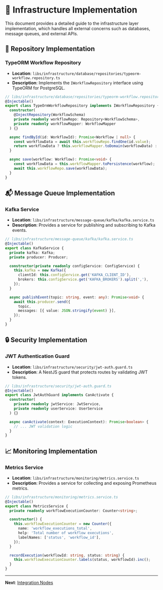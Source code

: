 # 🔧 Infrastructure Implementation

This document provides a detailed guide to the infrastructure layer implementation, which handles all external concerns such as databases, message queues, and external APIs.

## 📂 Repository Implementation

### TypeORM Workflow Repository
- **Location**: `libs/infrastructure/database/repositories/typeorm-workflow.repository.ts`
- **Description**: Implements the `IWorkflowRepository` interface using TypeORM for PostgreSQL.

```typescript
// libs/infrastructure/database/repositories/typeorm-workflow.repository.ts
@Injectable()
export class TypeOrmWorkflowRepository implements IWorkflowRepository {
  constructor(
    @InjectRepository(WorkflowSchema)
    private readonly workflowRepo: Repository<WorkflowSchema>,
    private readonly workflowMapper: WorkflowMapper
  ) {}

  async findById(id: WorkflowId): Promise<Workflow | null> {
    const workflowData = await this.workflowRepo.findOne(id.value);
    return workflowData ? this.workflowMapper.toDomain(workflowData) : null;
  }

  async save(workflow: Workflow): Promise<void> {
    const workflowData = this.workflowMapper.toPersistence(workflow);
    await this.workflowRepo.save(workflowData);
  }
}
```

## 📬 Message Queue Implementation

### Kafka Service
- **Location**: `libs/infrastructure/message-queue/kafka/kafka.service.ts`
- **Description**: Provides a service for publishing and subscribing to Kafka events.

```typescript
// libs/infrastructure/message-queue/kafka/kafka.service.ts
@Injectable()
export class KafkaService {
  private kafka: Kafka;
  private producer: Producer;

  constructor(private readonly configService: ConfigService) {
    this.kafka = new Kafka({
      clientId: this.configService.get('KAFKA_CLIENT_ID'),
      brokers: this.configService.get('KAFKA_BROKERS').split(','),
    });
  }

  async publishEvent(topic: string, event: any): Promise<void> {
    await this.producer.send({
      topic,
      messages: [{ value: JSON.stringify(event) }],
    });
  }
}
```

## 🔒 Security Implementation

### JWT Authentication Guard
- **Location**: `libs/infrastructure/security/jwt-auth.guard.ts`
- **Description**: A NestJS guard that protects routes by validating JWT tokens.

```typescript
// libs/infrastructure/security/jwt-auth.guard.ts
@Injectable()
export class JwtAuthGuard implements CanActivate {
  constructor(
    private readonly jwtService: JwtService,
    private readonly userService: UserService
  ) {}

  async canActivate(context: ExecutionContext): Promise<boolean> {
    // ... JWT validation logic
  }
}
```

## 📈 Monitoring Implementation

### Metrics Service
- **Location**: `libs/infrastructure/monitoring/metrics.service.ts`
- **Description**: Provides a service for collecting and exposing Prometheus metrics.

```typescript
// libs/infrastructure/monitoring/metrics.service.ts
@Injectable()
export class MetricsService {
  private readonly workflowExecutionCounter: Counter<string>;

  constructor() {
    this.workflowExecutionCounter = new Counter({
      name: 'workflow_executions_total',
      help: 'Total number of workflow executions',
      labelNames: ['status', 'workflow_id'],
    });
  }

  recordExecution(workflowId: string, status: string) {
    this.workflowExecutionCounter.labels(status, workflowId).inc();
  }
}
```

---

**Next**: [Integration Nodes](./08-integration-nodes.md)

